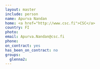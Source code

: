 ```yaml
---
layout: master
include: person
name: Apurva Nandan
home: <a href="http://www.csc.fi">CSC</a>
country: FI
photo: 
email: Apurva.Nandan@csc.fi
phone:
on_contract: yes
has_been_on_contract: no
groups:
  glenna2: 
---
```

